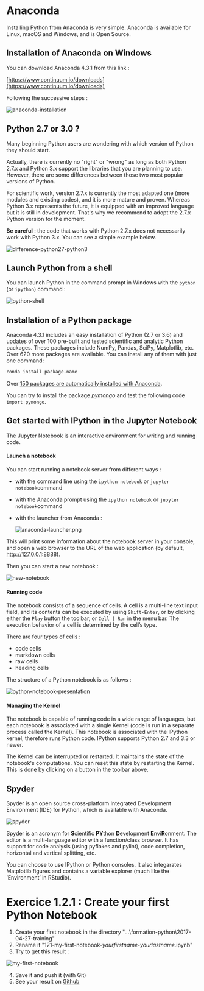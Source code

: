 # Anaconda

Installing Python from Anaconda is very simple. Anaconda is available for Linux, macOS and Windows, and is Open Source.


## Installation of Anaconda on Windows

You can download Anaconda 4.3.1 from this link :

[https://www.continuum.io/downloads](https://www.continuum.io/downloads)

Following the successive steps :

![anaconda-installation](../../../images/anaconda-installation.png)

## Python 2.7 or 3.0 ?

Many beginning Python users are wondering with which version of Python they should start.

Actually, there is currently no "right" or "wrong" as long as both Python 2.7.x and Python 3.x support the libraries that you are planning to use. However, there are some differences between those two most popular versions of Python.

For scientific work, version 2.7.x is currently the most adapted one (more modules and existing codes), and it is more mature and proven. Whereas Python 3.x represents the future, it is equipped with an improved language but it is still in development. That's why we recommend to adopt the 2.7.x Python version for the moment.

**Be careful** : the code that works with Python 2.7.x does not necessarily work with Python 3.x. You can see a simple example below.

![difference-python27-python3](../../../images/difference-python27-python3.jpg)


## Launch Python from a shell

You can launch Python in the command prompt in Windows with the `python` (or `ipython`) command :

![python-shell](../../../images/python-shell.png)


## Installation of a Python package

Anaconda 4.3.1 includes an easy installation of Python (2.7 or 3.6) and updates of over 100 pre-built and tested scientific and analytic Python packages. These packages include NumPy, Pandas, SciPy, Matplotlib, etc. Over 620 more packages are available. You can install any of them with just one command:

```bash
conda install package-name
```

Over [150 packages are automatically installed with Anaconda](https://docs.continuum.io/anaconda/pkg-docs).

You can try to install the package *pymongo* and test the following code `import pymongo`.


## Get started with IPython in the Jupyter Notebook

The Jupyter Notebook is an interactive environment for writing and running code.

#### Launch a notebook

You can start running a notebook server from different ways :
- with the command line using the `ipython notebook` or `jupyter notebook`command

- with the Anaconda prompt using the `ipython notebook` or `jupyter notebook`command
- with the launcher from Anaconda :

  ![anaconda-launcher.png](../../../images/anaconda-launcher.png)

This will print some information about the notebook server in your console, and open a web browser to the URL of the web application (by default, http://127.0.0.1:8888).

Then you can start a new notebook :

![new-notebook](../../../images/new-notebook.png)

#### Running code

The notebook consists of a sequence of cells. A cell is a multi-line text input field, and its contents can be executed by using `Shift-Enter`, or by clicking either the `Play` button the toolbar, or `Cell | Run` in the menu bar. The execution behavior of a cell is determined by the cell’s type.

There are four types of cells :
- code cells
- markdown cells
- raw cells
- heading cells

The structure of a Python notebook is as follows :

![python-notebook-presentation](../../../images/python-notebook-presentation.png)

#### Managing the Kernel

The notebook is capable of running code in a wide range of languages, but each notebook is associated with a single Kernel (code is run in a separate process called the Kernel). This notebook is associated with the IPython kernel, therefore runs Python code. IPython supports Python 2.7 and 3.3 or newer.

The Kernel can be interrupted or restarted. It maintains the state of the notebook's computations. You can reset this state by restarting the Kernel. This is done by clicking on a button in the toolbar above.

## Spyder

Spyder is an open source cross-platform Integrated Development Environment (IDE) for Python, which is available with Anaconda.

![spyder](../../../images/spyder.png)

Spyder is an acronym for **S**cientific **PY**thon **D**evelopment **E**nvi**R**onment. The editor is a multi-language editor with a function/class browser. It has support for code analysis (using pyflakes and pylint), code completion, horizontal and vertical splitting, etc.

You can choose to use IPython or Python consoles. It also integarates Matplotlib figures and contains a variable explorer (much like the ‘Environment’ in RStudio).


# Exercice 1.2.1 : Create your first Python Notebook

1) Create your first notebook in the directory "...\formation-python\2017-04-27-training"
2) Rename it "121-my-first-notebook-*yourfirstname*-*yourlastname*.ipynb"
3) Try to get this result :

![my-first-notebook](../../../images/121-my-first-notebook.png)

4) Save it and push it (with Git)
5) See your result on [Github](https://github.com/ey-lab/formation-python)
